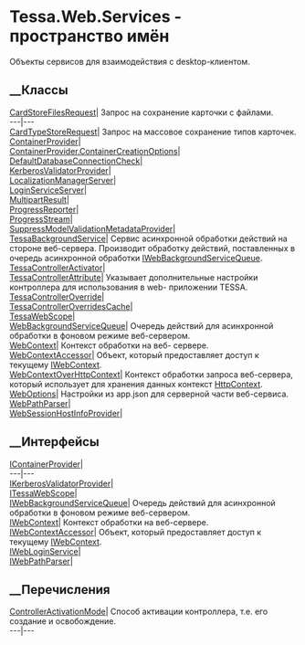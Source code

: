 # Tessa.Web.Services - пространство имён
Объекты сервисов для взаимодействия с desktop-клиентом.
##  __Классы
[CardStoreFilesRequest](T_Tessa_Web_Services_CardStoreFilesRequest.htm)|
Запрос на сохранение карточки с файлами.  
---|---  
[CardTypeStoreRequest](T_Tessa_Web_Services_CardTypeStoreRequest.htm)|  Запрос
на массовое сохранение типов карточек.  
[ContainerProvider](T_Tessa_Web_Services_ContainerProvider.htm)|  
[ContainerProvider.ContainerCreationOptions](T_Tessa_Web_Services_ContainerProvider_ContainerCreationOptions.htm)|  
[DefaultDatabaseConnectionCheck](T_Tessa_Web_Services_DefaultDatabaseConnectionCheck.htm)|  
[KerberosValidatorProvider](T_Tessa_Web_Services_KerberosValidatorProvider.htm)|  
[LocalizationManagerServer](T_Tessa_Web_Services_LocalizationManagerServer.htm)|  
[LoginServiceServer](T_Tessa_Web_Services_LoginServiceServer.htm)|  
[MultipartResult](T_Tessa_Web_Services_MultipartResult.htm)|  
[ProgressReporter](T_Tessa_Web_Services_ProgressReporter.htm)|  
[ProgressStream](T_Tessa_Web_Services_ProgressStream.htm)|  
[SuppressModelValidationMetadataProvider](T_Tessa_Web_Services_SuppressModelValidationMetadataProvider.htm)|  
[TessaBackgroundService](T_Tessa_Web_Services_TessaBackgroundService.htm)|
Сервис асинхронной обработки действий на стороне веб-сервера. Производит
обработку действий, поставленных в очередь асинхронной обработки
[IWebBackgroundServiceQueue](T_Tessa_Web_Services_IWebBackgroundServiceQueue.htm).  
[TessaControllerActivator](T_Tessa_Web_Services_TessaControllerActivator.htm)|  
[TessaControllerAttribute](T_Tessa_Web_Services_TessaControllerAttribute.htm)|
Указывает дополнительные настройки контроллера для использования в web-
приложении TESSA.  
[TessaControllerOverride](T_Tessa_Web_Services_TessaControllerOverride.htm)|  
[TessaControllerOverridesCache](T_Tessa_Web_Services_TessaControllerOverridesCache.htm)|  
[TessaWebScope](T_Tessa_Web_Services_TessaWebScope.htm)|  
[WebBackgroundServiceQueue](T_Tessa_Web_Services_WebBackgroundServiceQueue.htm)|
Очередь действий для асинхронной обработки в фоновом режиме веб-сервером.  
[WebContext](T_Tessa_Web_Services_WebContext.htm)|  Контекст обработки на веб-
сервере.  
[WebContextAccessor](T_Tessa_Web_Services_WebContextAccessor.htm)|  Объект,
который предоставляет доступ к текущему
[IWebContext](T_Tessa_Web_Services_IWebContext.htm).  
[WebContextOverHttpContext](T_Tessa_Web_Services_WebContextOverHttpContext.htm)|
Контекст обработки запроса веб-сервера, который использует для хранения данных
контекст [HttpContext](P_Tessa_Web_WebHelper_HttpContext.htm).  
[WebOptions](T_Tessa_Web_Services_WebOptions.htm)|  Настройки из app.json для
серверной части веб-сервиса.  
[WebPathParser](T_Tessa_Web_Services_WebPathParser.htm)|  
[WebSessionHostInfoProvider](T_Tessa_Web_Services_WebSessionHostInfoProvider.htm)|  
## __Интерфейсы
[IContainerProvider](T_Tessa_Web_Services_IContainerProvider.htm)|  
---|---  
[IKerberosValidatorProvider](T_Tessa_Web_Services_IKerberosValidatorProvider.htm)|  
[ITessaWebScope](T_Tessa_Web_Services_ITessaWebScope.htm)|  
[IWebBackgroundServiceQueue](T_Tessa_Web_Services_IWebBackgroundServiceQueue.htm)|
Очередь действий для асинхронной обработки в фоновом режиме веб-сервером.  
[IWebContext](T_Tessa_Web_Services_IWebContext.htm)|  Контекст обработки на
веб-сервере.  
[IWebContextAccessor](T_Tessa_Web_Services_IWebContextAccessor.htm)|  Объект,
который предоставляет доступ к текущему
[IWebContext](T_Tessa_Web_Services_IWebContext.htm).  
[IWebLoginService](T_Tessa_Web_Services_IWebLoginService.htm)|  
[IWebPathParser](T_Tessa_Web_Services_IWebPathParser.htm)|  
## __Перечисления
[ControllerActivationMode](T_Tessa_Web_Services_ControllerActivationMode.htm)|
Способ активации контроллера, т.е. его создание и освобождение.  
---|---
